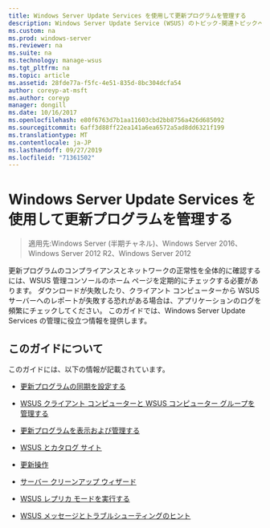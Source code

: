 ```yaml
---
title: Windows Server Update Services を使用して更新プログラムを管理する
description: Windows Server Update Service (WSUS) のトピック-関連トピックへのリンクが記載された Update Management の概要
ms.custom: na
ms.prod: windows-server
ms.reviewer: na
ms.suite: na
ms.technology: manage-wsus
ms.tgt_pltfrm: na
ms.topic: article
ms.assetid: 28fde77a-f5fc-4e51-835d-8bc304dcfa54
author: coreyp-at-msft
ms.author: coreyp
manager: dongill
ms.date: 10/16/2017
ms.openlocfilehash: e80f6763d7b1aa11603cbd2bb8756a426d685092
ms.sourcegitcommit: 6aff3d88ff22ea141a6ea6572a5ad8dd6321f199
ms.translationtype: MT
ms.contentlocale: ja-JP
ms.lasthandoff: 09/27/2019
ms.locfileid: "71361502"
---
```

# <a name="update-management-with-windows-server-update-services"></a>Windows Server Update Services を使用して更新プログラムを管理する

>適用先:Windows Server (半期チャネル)、Windows Server 2016、Windows Server 2012 R2、Windows Server 2012

更新プログラムのコンプライアンスとネットワークの正常性を全体的に確認するには、WSUS 管理コンソールのホーム ページを定期的にチェックする必要があります。 ダウンロードが失敗したり、クライアント コンピューターから WSUS サーバーへのレポートが失敗する恐れがある場合は、アプリケーションのログを頻繁にチェックしてください。 このガイドでは、Windows Server Update Services の管理に役立つ情報を提供します。  
  
## <a name="in-this-guide"></a>このガイドについて  
このガイドには、以下の情報が記載されています。  
  
-   [更新プログラムの同期を設定する](setting-up-update-synchronizations.md)  
  
-   [WSUS クライアント コンピューターと WSUS コンピューター グループを管理する](managing-wsus-client-computers-and-wsus-computer-groups.md)  
  
-   [更新プログラムを表示および管理する](viewing-and-managing-updates.md)  
  
-   [WSUS とカタログ サイト](wsus-and-the-catalog-site.md)  
  
-   [更新操作](updates-operations.md)  
  
-   [サーバー クリーンアップ ウィザード](the-server-cleanup-wizard.md)  
  
-   [WSUS レプリカ モードを実行する](running-wsus-replica-mode.md)  
  
-   [WSUS メッセージとトラブルシューティングのヒント](wsus-messages-and-troubleshooting-tips.md)  
